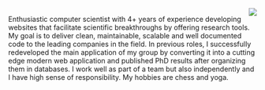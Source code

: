<img align="right" src="https://thumbs.gfycat.com/PointedFrequentImperatorangel-size_restricted.gif">

Enthusiastic computer scientist with 4+ years of experience developing
websites that facilitate scientific breakthroughs by offering research tools. My
goal is to deliver clean, maintainable, scalable and well documented code to
the leading companies in the field.
In previous roles, I successfully redeveloped the main application of my group
by converting it into a cutting edge modern web application and published
PhD results after organizing them in databases. I work well as part of a team
but also independently and I have high sense of responsibility. My hobbies are
chess and yoga.



<!---
gdamaskos/gdamaskos is a ✨ special ✨ repository because its `README.md` (this file) appears on your GitHub profile.
You can click the Preview link to take a look at your changes.

- 👋 Hi, I’m @gdamaskos
- 👀 I’m interested in ...
- 🌱 I’m currently learning ...
- 💞️ I’m looking to collaborate on ...
- 📫 How to reach me ...

--->
